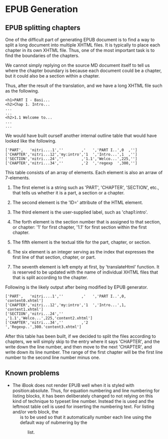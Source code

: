 # EPUB Generation

## EPUB splitting chapters

One of the difficult part of generating EPUB document is to
find a way to split a long document into multiple XHTML files.
It is typically to place each chapter in its own XHTML file.
Thus, one of the most important task is to find the boundaries
of the chapters.

We cannot simply replying on
the source MD document itself to tell us where the chapter boundary
is because each document could be a chapter, but it could also be
a section within a chapter.

Thus, after the result of the translation, and we have a
long XHTML file such as the following.

    <h1>PART I - Basi...
    <h2>Chap 1. Intro...
    ...
    ...
    <h2>1.1 Welcome to...
    ...
    ...

We would have built ourself another internal outline table
that would have looked like the following.

    ['PART',   'nitri....1',''        ,'   ','PART I..',0  ,'']
    ['CHAPTER','nitri...12','my:intro','1  ','Intro...',1  ,'']
    ['SECTION','nitri...24',''        ,'1.1','Welco...',225,'']
    ['CHAPTER','nitri...34',''        ,'2  ','regexp  ',300,'']

This table consists of an array of elements. Each element is also an arraw of
7-elements.

  1. The first elemet is a string such as 'PART', 'CHAPTER', 'SECTION',
     etc., that tells us whether it is a part, a section or a chapter.

  2. The second element is the 'ID=' attribute of the HTML element.

  3. The third element is the user-supplied label, such as 'chap1:intro'.

  4. The forth element is the section number that is assigned to that section,
     or chapter: '1' for first chapter, '1.1' for first section within the first
     chapter.

  5. The fifth element is the textual title for the part, chapter, or section.

  6. The six element is an integer serving as the index that expresses the first
      line of that section, chapter, or part.

  7. The seventh element is left empty at first, by 'translateHtml' function.
     It is reserved to be updated with the name of individual XHTML files that
     that is split according to the chapter.

Following is the likely output after being modified by EPUB generator.

    ['PART',   'nitri....1',''        ,'   ','PART I..',0,  'content0.xhtml']
    ['CHAPTER','nitri...12','my:intro','1  ','Intro...',1,  'content1.xhtml']
    ['SECTION','nitri...24',''        ,'1.1','Welco...',225,'content2.xhtml']
    ['CHAPTER','nitri...34',''        ,'2  ','Regexp..',300.'content3.xhtml']

After this table has been built, if we decided to split the files according
to chapters, we will simply skip to the entry where it says 'CHAPTER', and
the write down the line number, and then move to the next 'CHAPTER', and
write down its line number. The range of the first chapter will be the first
line number to the second line number minus one.

## Known problems

  - The iBook does not render EPUB well when it is styled with
    position:absolute.
    Thus, for equation numbering and line numbering for listing blocks,
    it has been deliberately changed to not relying on this kind
    of technique to typeset line number. Instead the <table> is used
    and the leftmost table cell is used for inserting the numbering text.
    For listing and/or verb block, the <ol> is to be used
    so that it automatically number each line using the default 
    way of nubmering by the <ol> list.






